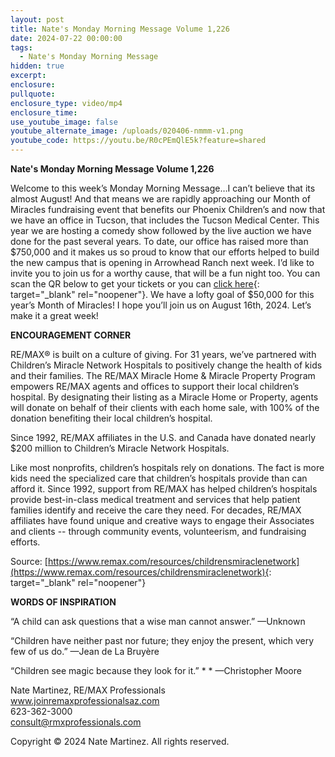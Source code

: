 ```yaml
---
layout: post
title: Nate's Monday Morning Message Volume 1,226
date: 2024-07-22 00:00:00
tags:
  - Nate's Monday Morning Message
hidden: true
excerpt:
enclosure:
pullquote:
enclosure_type: video/mp4
enclosure_time:
use_youtube_image: false
youtube_alternate_image: /uploads/020406-nmmm-v1.png
youtube_code: https://youtu.be/R0cPEmQlE5k?feature=shared
---
```

**Nate's Monday Morning Message Volume 1,226**

Welcome to this week’s Monday Morning Message…I can’t believe that its almost August! And that means we are rapidly approaching our Month of Miracles fundraising event that benefits our Phoenix Children’s and now that we have an office in Tucson, that includes the Tucson Medical Center. This year we are hosting a comedy show followed by the live auction we have done for the past several years. To date, our office has raised more than $750,000 and it makes us so proud to know that our efforts helped to build the new campus that is opening in Arrowhead Ranch next week. I’d like to invite you to join us for a worthy cause, that will be a fun night too. You can scan the QR below to get your tickets or you can [click here](https://funtimesatpros.yapsody.com/event/book/814167/31681063){: target="_blank" rel="noopener"}. We have a lofty goal of $50,000 for this year’s Month of Miracles! I hope you’ll join us on August 16th, 2024. Let’s make it a great week!

**ENCOURAGEMENT CORNER**&nbsp;

RE/MAX® is built on a culture of giving. For 31 years, we’ve partnered with Children’s Miracle Network Hospitals to positively change the health of kids and their families. The RE/MAX Miracle Home & Miracle Property Program empowers RE/MAX agents and offices to support their local children’s hospital. By designating their listing as a Miracle Home or Property, agents will donate on behalf of their clients with each home sale, with 100% of the donation benefiting their local children’s hospital.

Since 1992, RE/MAX affiliates in the U.S. and Canada have donated nearly $200 million to Children’s Miracle Network Hospitals.

Like most nonprofits, children’s hospitals rely on donations. The fact is more kids need the specialized care that children’s hospitals provide than can afford it. Since 1992, support from RE/MAX has helped children’s hospitals provide best-in-class medical treatment and services that help patient families identify and receive the care they need. For decades, RE/MAX affiliates have found unique and creative ways to engage their Associates and clients -- through community events, volunteerism, and fundraising efforts.

Source: [https://www.remax.com/resources/childrensmiraclenetwork](https://www.remax.com/resources/childrensmiraclenetwork){: target="_blank" rel="noopener"}

**WORDS OF INSPIRATION**

“A child can ask questions that a wise man cannot answer.” —Unknown

“Children have neither past nor future; they enjoy the present, which very few of us do.” —Jean de La Bruyère

“Children see magic because they look for it.” * * —Christopher Moore

Nate Martinez, RE/MAX Professionals<br>www.joinremaxprofessionalsaz.com<br>623-362-3000<br>consult@rmxprofessionals.com

Copyright © 2024 Nate Martinez. All rights reserved.